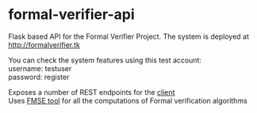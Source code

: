 # formal-verifier-api
Flask based API for the Formal Verifier Project. The system is deployed at http://formalverifier.tk

You can check the system features using this test account:  
username: testuser  
password: register

Exposes a number of REST endpoints for the [client](https://github.com/caliber01/formal-verifier-client)  
Uses [FMSE tool](https://github.com/caliber01/fmse-tool) for all the computations of Formal verification algorithms
